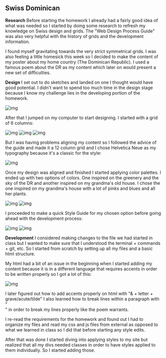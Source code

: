 ## Swiss Dominican


**Research**
Before starting the homework I already had a fairly good idea of what was needed so I started by doing some research to refresh my knowledge on Swiss design and grids. The "Web Design Process Guide" was also very helpful with the history of grids and the development information.

I found myself gravitating towards the very strict symmetrical grids. I was also feeling a little homesick this week so I decided to make the content of my poster about my home country (The Dominican Republic). I used a famous poem about the DR as my content which later on would present a new set of difficulties.

**Design**
I set out to do sketches and landed on one I thought would have good potential. I didn't want to spend too much time in the design stage because I know my challenge lies in the developing portion of the homework.

![img](Public/IMG_4037.JPG)

After that I jumped on my computer to start designing. I started with a grid of 6 columns:

![img](Public/InitialGRid.png) ![img](Public/SecondGrid.png) ![img](Public/StartDesign.png)

But I was having problems aligning my content so I followed the advice of the guide and made it a 12 column grid and I chose Helvetica Neue as my typography because it's a classic for the style:

![img](Public/EndGrid.png)

Once my design was aligned and finished I started applying color palettes. I ended up with two options of colors. One inspired on the greenery and the sky of the DR and another inspired on my grandma's old house. I chose the one inspired on my grandma's house with a lot of pinks and blues and all her plants.

![img](Public/Greenery.png) ![img](Public/Grandma.png)

I proceeded to make a quick Style Guide for my chosen option before going ahead with the development process:

![img](Public/Swiss_Dominican_Style_Guide.001.jpeg) ![img](Public/Swiss_Dominican_Style_Guide.002.jpeg)

**Development**
I considered making changes to the file we had started in class but I wanted to make sure that I understood the terminal + commands + git, etc. So I started from scratch by setting up all my files and a basic html structure.

My html had a bit of an issue in the beginning when I started adding my content because it is in a different language that requires accents in order to be written properly so I got a lot of this:

![img](Public/CrazyAccents.png)

I later figured out how to add accents properly on html with "& + letter + grave/acute/tilde" I also learned how to break lines within a paragraph with "<br>" in order to break my lines properly like the poem warrants.

I re-read the requirements for the homework and found out I had to organize my files and read my css and js files from external as opposed to what we learned in class so I did that before starting any style edits.

After that was done I started diving into applying styles to my site but realized that all my divs needed classes in order to have styles applied to them individually. So I started adding those.
